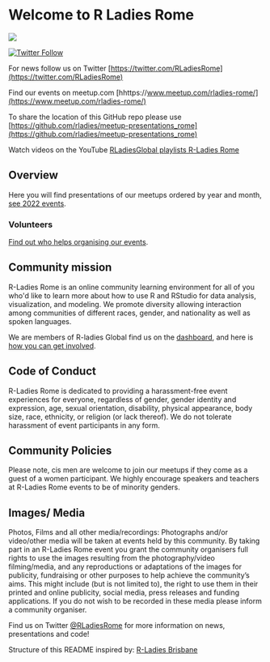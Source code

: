 # Welcome to R Ladies Rome
![](https://secure.meetupstatic.com/photos/event/a/9/b/f/highres_501943455.jpeg)

[![Twitter Follow](https://img.shields.io/twitter/follow/RLadiesRome.svg?style=social)](https://twitter.com/RLadiesRome)

For news follow us on Twitter [https://twitter.com/RLadiesRome](https://twitter.com/RLadiesRome)

Find our events on meetup.com [hhttps://www.meetup.com/rladies-rome/](https://www.meetup.com/rladies-rome/)

To share the location of this GitHub repo please use [https://github.com/rladies/meetup-presentations_rome](https://github.com/rladies/meetup-presentations_rome)

Watch videos on the YouTube [RLadiesGlobal playlists R-Ladies Rome](https://www.youtube.com/c/RLadiesGlobal/playlists)

## Overview

Here you will find presentations of our meetups ordered by year and month, [see 2022 events](https://github.com/rladies/meetup-presentations_rome/tree/master/2022).

### Volunteers

[Find out who helps organising our events](https://github.com/rladies/meetup-presentations_rome/blob/master/organisersKit/volunteers.md).

## Community mission

R-Ladies Rome is an online community learning environment for all of you who'd like to learn more about how to use R and RStudio for data analysis, visualization, and modeling. We promote diversity allowing interaction among communities of different races, gender, and nationality as well as spoken languages.  

We are members of R-ladies Global find us on the [dashboard](https://gqueiroz.shinyapps.io/rshinylady/), and here is [how you can get involved](https://rladies.org/about-us/).


## Code of Conduct
R-Ladies Rome is dedicated to providing a harassment-free event experiences for everyone, regardless of gender, gender identity and expression, age, sexual orientation, disability, physical appearance, body size, race, ethnicity, or religion (or lack thereof). We do not tolerate harassment of event participants in any form.

## Community Policies
Please note, cis men are welcome to join our meetups if they come as a guest of a women participant. We highly encourage speakers and teachers at R-Ladies Rome events to be of minority genders.

## Images/ Media
Photos, Films and all other media/recordings: Photographs and/or video/other media will be taken at events held by this community. By taking part in an R-Ladies Rome event you grant the community organisers full rights to use the images resulting from the photography/video filming/media, and any reproductions or adaptations of the images for publicity, fundraising or other purposes to help achieve the community’s aims. This might include (but is not limited to), the right to use them in their printed and online publicity, social media, press releases and funding applications. If you do not wish to be recorded in these media please inform a community organiser.

Find us on Twitter [@RLadiesRome](https://twitter.com/RLadiesRome) for more information on news, presentations and code!

Structure of this README inspired by: [R-Ladies Brisbane](https://github.com/rladies/meetup-presentations_brisbane)
